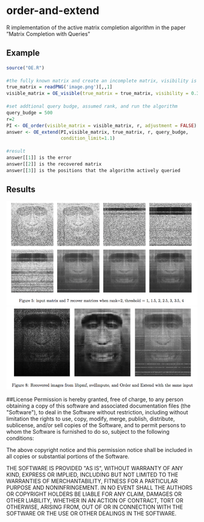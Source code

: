 # order-and-extend
R implementation of the active matrix completion algorithm in the paper ”Matrix Completion with Queries”

## Example
```r
source("OE.R")

#the fully known matrix and create an incomplete matrix, visibility is 30%
true_matrix = readPNG('image.png')[,,1] 
visible_matrix = OE_visible(true_matrix = true_matrix, visibility = 0.3) 

#set addtional query budge, assumed rank, and run the algorithm
query_budge = 500
r=2
PI <- OE_order(visible_matrix = visible_matrix, r, adjustment = FALSE)
answer <- OE_extend(PI,visible_matrix, true_matrix, r, query_budge, 
					condition_limit=1.1)

#result
answer[[1]] is the error
answer[[2]] is the recovered matrix
answer[[3]] is the positions that the algorithm actively queried
```

## Results
![ex](pic1.png)
![ex](pic2.png)

##License
Permission is hereby granted, free of charge, to any person obtaining a copy
of this software and associated documentation files (the "Software"), to deal
in the Software without restriction, including without limitation the rights
to use, copy, modify, merge, publish, distribute, sublicense, and/or sell
copies of the Software, and to permit persons to whom the Software is
furnished to do so, subject to the following conditions:

The above copyright notice and this permission notice shall be included in all
copies or substantial portions of the Software.

THE SOFTWARE IS PROVIDED "AS IS", WITHOUT WARRANTY OF ANY KIND, EXPRESS OR
IMPLIED, INCLUDING BUT NOT LIMITED TO THE WARRANTIES OF MERCHANTABILITY,
FITNESS FOR A PARTICULAR PURPOSE AND NONINFRINGEMENT. IN NO EVENT SHALL THE
AUTHORS OR COPYRIGHT HOLDERS BE LIABLE FOR ANY CLAIM, DAMAGES OR OTHER
LIABILITY, WHETHER IN AN ACTION OF CONTRACT, TORT OR OTHERWISE, ARISING FROM,
OUT OF OR IN CONNECTION WITH THE SOFTWARE OR THE USE OR OTHER DEALINGS IN THE
SOFTWARE.
